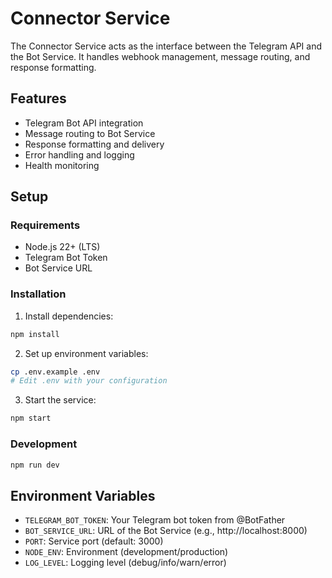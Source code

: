 # Connector Service

The Connector Service acts as the interface between the Telegram API and the Bot Service. It handles webhook management, message routing, and response formatting.

## Features

- Telegram Bot API integration
- Message routing to Bot Service
- Response formatting and delivery
- Error handling and logging
- Health monitoring

## Setup

### Requirements

- Node.js 22+ (LTS)
- Telegram Bot Token
- Bot Service URL

### Installation

1. Install dependencies:

```bash
npm install
```

2. Set up environment variables:

```bash
cp .env.example .env
# Edit .env with your configuration
```

3. Start the service:

```bash
npm start
```

### Development

```bash
npm run dev
```

## Environment Variables

- `TELEGRAM_BOT_TOKEN`: Your Telegram bot token from @BotFather
- `BOT_SERVICE_URL`: URL of the Bot Service (e.g., http://localhost:8000)
- `PORT`: Service port (default: 3000)
- `NODE_ENV`: Environment (development/production)
- `LOG_LEVEL`: Logging level (debug/info/warn/error)
